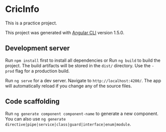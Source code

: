 # CricInfo

This is a practice project.

This project was generated with [Angular CLI](https://github.com/angular/angular-cli) version 1.5.0.

## Development server

Run `npm install` first to install all dependencies or Run `ng build` to build the project. The build artifacts will be stored in the `dist/` directory. Use the `-prod` flag for a production build.

Run `ng serve` for a dev server. Navigate to `http://localhost:4200/`. The app will automatically reload if you change any of the source files.

## Code scaffolding

Run `ng generate component component-name` to generate a new component. You can also use `ng generate directive|pipe|service|class|guard|interface|enum|module`.
